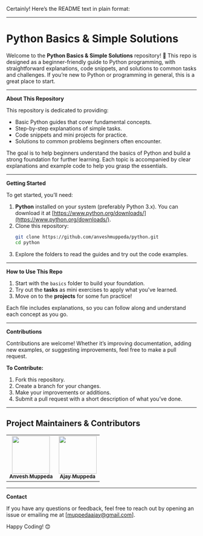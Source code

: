 Certainly! Here’s the README text in plain format:

---

# Python Basics & Simple Solutions

Welcome to the **Python Basics & Simple Solutions** repository! 🎉 This repo is designed as a beginner-friendly guide to Python programming, with straightforward explanations, code snippets, and solutions to common tasks and challenges. If you’re new to Python or programming in general, this is a great place to start.

---

**About This Repository**

This repository is dedicated to providing:
- Basic Python guides that cover fundamental concepts.
- Step-by-step explanations of simple tasks.
- Code snippets and mini projects for practice.
- Solutions to common problems beginners often encounter.

The goal is to help beginners understand the basics of Python and build a strong foundation for further learning. Each topic is accompanied by clear explanations and example code to help you grasp the essentials.

---

**Getting Started**

To get started, you’ll need:
1. **Python** installed on your system (preferably Python 3.x). You can download it at [https://www.python.org/downloads/](https://www.python.org/downloads/).
2. Clone this repository:
   ```bash
   git clone https://github.com/anveshmuppeda/python.git
   cd python
   ```
3. Explore the folders to read the guides and try out the code examples.

---

**How to Use This Repo**

1. Start with the `basics` folder to build your foundation.
2. Try out the **tasks** as mini exercises to apply what you've learned.
3. Move on to the **projects** for some fun practice!

Each file includes explanations, so you can follow along and understand each concept as you go.

---

**Contributions**

Contributions are welcome! Whether it’s improving documentation, adding new examples, or suggesting improvements, feel free to make a pull request.

**To Contribute:**
1. Fork this repository.
2. Create a branch for your changes.
3. Make your improvements or additions.
4. Submit a pull request with a short description of what you’ve done.

---

## Project Maintainers & Contributors  
<table>
  <tr>
    <td align="center"><a href="https://anveshmuppeda.github.io/profile/"><img src="https://avatars.githubusercontent.com/u/115966808?v=4" width="100px;" alt=""/><br /><sub><b>Anvesh Muppeda</b></sub></a></td>
    <td align="center"><a href="https://github.com/ajaymuppeda"><img src="https://avatars.githubusercontent.com/u/170258834?v=4" width="100px;" alt=""/><br /><sub><b>Ajay Muppeda</b></sub></a></td> 
  </tr>
</table>  

---

**Contact**

If you have any questions or feedback, feel free to reach out by opening an issue or emailing me at [muppedaajay@gmail.com].

Happy Coding! 😊
